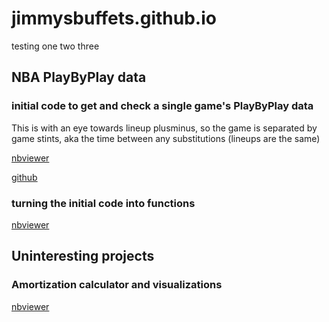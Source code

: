 # jimmysbuffets.github.io

testing one two three

## NBA PlayByPlay data

### initial code to get and check a single game's PlayByPlay data
This is with an eye towards lineup plusminus, so the game is separated by game stints, aka the time between any substitutions (lineups are the same)

[nbviewer](https://nbviewer.org/github/jimmysbuffets/jimmysbuffets.github.io/blob/main/nba_pbp/nba_pbp%20raw%20code%20initiation%2001.ipynb)

[github](https://github.com/jimmysbuffets/jimmysbuffets.github.io/blob/main/nba_pbp/py_files/01_rawcode)

### turning the initial code into functions
[nbviewer](https://nbviewer.org/github/jimmysbuffets/jimmysbuffets.github.io/blob/main/nba_pbp/nba_pbp%2002%20turning%20initial%20code%20into%20functions.ipynb)

## Uninteresting projects

### Amortization calculator and visualizations
[nbviewer](https://nbviewer.org/github/jimmysbuffets/jimmysbuffets.github.io/blob/main/Uninteresting/Amortization.ipynb)
